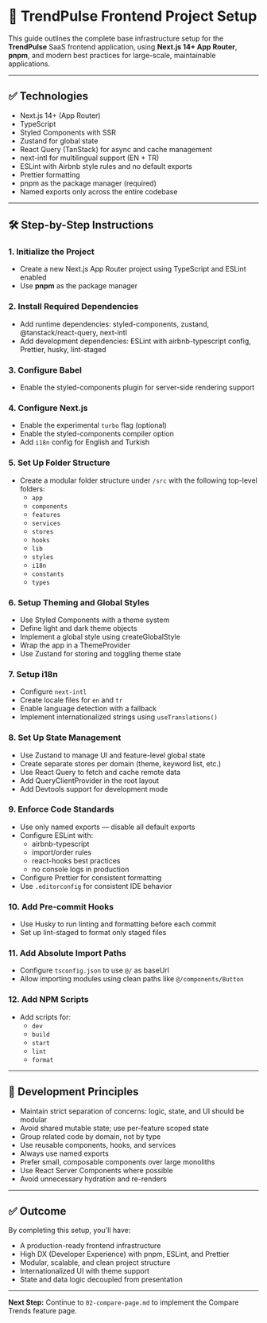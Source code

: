 # 🧠 TrendPulse Frontend Project Setup

This guide outlines the complete base infrastructure setup for the **TrendPulse** SaaS frontend application, using **Next.js 14+ App Router**, **pnpm**, and modern best practices for large-scale, maintainable applications.

---

## ✅ Technologies

- Next.js 14+ (App Router)
- TypeScript
- Styled Components with SSR
- Zustand for global state
- React Query (TanStack) for async and cache management
- next-intl for multilingual support (EN + TR)
- ESLint with Airbnb style rules and no default exports
- Prettier formatting
- pnpm as the package manager (required)
- Named exports only across the entire codebase

---

## 🛠 Step-by-Step Instructions

### 1. Initialize the Project

- Create a new Next.js App Router project using TypeScript and ESLint enabled
- Use **pnpm** as the package manager

### 2. Install Required Dependencies

- Add runtime dependencies: styled-components, zustand, @tanstack/react-query, next-intl
- Add development dependencies: ESLint with airbnb-typescript config, Prettier, husky, lint-staged

### 3. Configure Babel

- Enable the styled-components plugin for server-side rendering support

### 4. Configure Next.js

- Enable the experimental `turbo` flag (optional)
- Enable the styled-components compiler option
- Add `i18n` config for English and Turkish

### 5. Set Up Folder Structure

- Create a modular folder structure under `/src` with the following top-level folders:
  - `app`
  - `components`
  - `features`
  - `services`
  - `stores`
  - `hooks`
  - `lib`
  - `styles`
  - `i18n`
  - `constants`
  - `types`

### 6. Setup Theming and Global Styles

- Use Styled Components with a theme system
- Define light and dark theme objects
- Implement a global style using createGlobalStyle
- Wrap the app in a ThemeProvider
- Use Zustand for storing and toggling theme state

### 7. Setup i18n

- Configure `next-intl`
- Create locale files for `en` and `tr`
- Enable language detection with a fallback
- Implement internationalized strings using `useTranslations()`

### 8. Set Up State Management

- Use Zustand to manage UI and feature-level global state
- Create separate stores per domain (theme, keyword list, etc.)
- Use React Query to fetch and cache remote data
- Add QueryClientProvider in the root layout
- Add Devtools support for development mode

### 9. Enforce Code Standards

- Use only named exports — disable all default exports
- Configure ESLint with:
  - airbnb-typescript
  - import/order rules
  - react-hooks best practices
  - no console logs in production
- Configure Prettier for consistent formatting
- Use `.editorconfig` for consistent IDE behavior

### 10. Add Pre-commit Hooks

- Use Husky to run linting and formatting before each commit
- Set up lint-staged to format only staged files

### 11. Add Absolute Import Paths

- Configure `tsconfig.json` to use `@/` as baseUrl
- Allow importing modules using clean paths like `@/components/Button`

### 12. Add NPM Scripts

- Add scripts for:
  - `dev`
  - `build`
  - `start`
  - `lint`
  - `format`

---

## 📌 Development Principles

- Maintain strict separation of concerns: logic, state, and UI should be modular
- Avoid shared mutable state; use per-feature scoped state
- Group related code by domain, not by type
- Use reusable components, hooks, and services
- Always use named exports
- Prefer small, composable components over large monoliths
- Use React Server Components where possible
- Avoid unnecessary hydration and re-renders

---

## ✅ Outcome

By completing this setup, you'll have:

- A production-ready frontend infrastructure
- High DX (Developer Experience) with pnpm, ESLint, and Prettier
- Modular, scalable, and clean project structure
- Internationalized UI with theme support
- State and data logic decoupled from presentation

---

**Next Step:** Continue to `02-compare-page.md` to implement the Compare Trends feature page.
